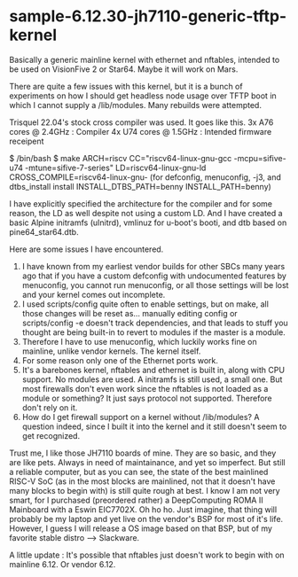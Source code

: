 # sample-6.12.30-jh7110-generic-tftp-kernel
Basically a generic mainline kernel with ethernet and nftables, intended to be used on VisionFive 2 or Star64. Maybe it will work on Mars.

There are quite a few issues with this kernel, but it is a bunch of experiments on how I should get headless node usage over TFTP boot in which I cannot supply a /lib/modules. Many rebuilds were attempted.

Trisquel 22.04's stock cross compiler was used. It goes like this.
3x A76 cores @ 2.4GHz : Compiler
4x U74 cores @ 1.5GHz : Intended firmware receipent

$ /bin/bash
$ make ARCH=riscv CC="riscv64-linux-gnu-gcc -mcpu=sifive-u74 -mtune=sifive-7-series" LD=riscv64-linux-gnu-ld CROSS_COMPILE=riscv64-linux-gnu-
 (for defconfig, menuconfig, -j3, and dtbs_install install INSTALL_DTBS_PATH=benny INSTALL_PATH=benny)
 
I have explicitly specified the architecture for the compiler and for some reason, the LD as well despite not using a custom LD. And I have created a basic Alpine initramfs (uInitrd), vmlinuz for u-boot's booti, and dtb based on pine64_star64.dtb.

Here are some issues I have encountered.
1. I have known from my earliest vendor builds for other SBCs many years ago that if you have a custom defconfig with undocumented features by menuconfig, you cannot run menuconfig, or all those settings will be lost and your kernel comes out incomplete.
2. I used scripts/config quite often to enable settings, but on make, all those changes will be reset as... manually editing config or scripts/config -e doesn't track dependencies, and that leads to stuff you thought are being built-in to revert to modules if the master is a module.
3. Therefore I have to use menuconfig, which luckily works fine on mainline, unlike vendor kernels.
The kernel itself.
1. For some reason only one of the Ethernet ports work.
2. It's a barebones kernel, nftables and ethernet is built in, along with CPU support. No modules are used. A initramfs is still used, a small one. But most firewalls don't even work since the nftables is not loaded as a module or something? It just says protocol not supported. Therefore don't rely on it.
3. How do I get firewall support on a kernel without /lib/modules? A question indeed, since I built it into the kernel and it still doesn't seem to get recognized.

Trust me, I like those JH7110 boards of mine. They are so basic, and they are like pets. Always in need of maintainance, and yet so imperfect. But still a reliable computer, but as you can see, the state of the best mainlined RISC-V SoC (as in the most blocks are mainlined, not that it doesn't have many blocks to begin with) is still quite rough at best.
I know I am not very smart, for I purchased (preordered rather) a DeepComputing ROMA II Mainboard with a Eswin EIC7702X. Oh ho ho. Just imagine, that thing will probably be my laptop and yet live on the vendor's BSP for most of it's life. However, I guess I will release a OS image based on that BSP, but of my favorite stable distro --> Slackware.

A little update : It's possible that nftables just doesn't work to begin with on mainline 6.12. Or vendor 6.12.

